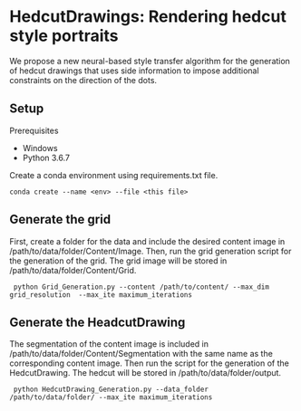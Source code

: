 # HedcutDrawings: Rendering hedcut style portraits

We propose a new neural-based style transfer algorithm for the generation of hedcut drawings that uses side information to impose additional constraints on the direction of the dots.
 
## Setup
Prerequisites
- Windows
- Python 3.6.7

Create a conda environment using requirements.txt file.

 `conda create --name <env> --file <this file>`
 
## Generate the grid
First, create a folder for the data and include the desired content image in /path/to/data/folder/Content/Image. Then, run the grid generation script for the generation of the grid. The grid image will be stored in /path/to/data/folder/Content/Grid.

 ` python Grid_Generation.py --content /path/to/content/ --max_dim grid_resolution  --max_ite maximum_iterations`

## Generate the HeadcutDrawing


The segmentation of the content image is included in /path/to/data/folder/Content/Segmentation with the same name as the corresponding content image. Then run the script for the generation of the HedcutDrawing. The hedcut will be stored in /path/to/data/folder/output.

 ` python HedcutDrawing_Generation.py --data_folder /path/to/data/folder/ --max_ite maximum_iterations`
